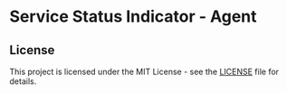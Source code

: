 # Service Status Indicator - Agent

## License

This project is licensed under the MIT License - see the [LICENSE](LICENSE) file for details.
